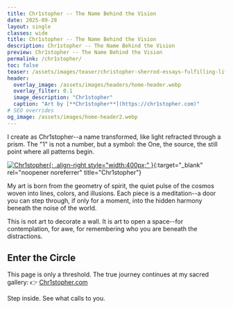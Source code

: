 ```yaml
---
title: Chr1stopher -- The Name Behind the Vision
date: 2025-09-28
layout: single
classes: wide
title: Chr1stopher -- The Name Behind the Vision
description: Chr1stopher -- The Name Behind the Vision
preview: Chr1stopher -- The Name Behind the Vision
permalink: /chr1stopher/
toc: false
teaser: /assets/images/teaser/christopher-sherrod-essays-fulfilling-life-square.webp
header:
  overlay_image: /assets/images/headers/home-header.webp
  overlay_filter: 0.1
  image_description: "Chr1stopher"
  caption: "Art by [**Chr1stopher**](https://chr1stopher.com)"
# SEO overrides
og_image: /assets/images/home-header2.webp
---
```

I create as Chr1stopher--a name transformed, like light refracted through a prism. The "1" is not a number, but a symbol: the One, the source, the still point where all patterns begin.

[![Chr1stopher](https://chr1stopher.com/assets/images/art1.webp){: .align-right style="width:400px;" }](https://chr1stopher.com){:target="_blank" rel="noopener noreferrer" title="Chr1stopher"}

My art is born from the geometry of spirit, the quiet pulse of the cosmos woven into lines, colors, and illusions. Each piece is a meditation--a door you can step through, if only for a moment, into the hidden harmony beneath the noise of the world.

This is not art to decorate a wall. It is art to open a space--for contemplation, for awe, for remembering who you are beneath the distractions.

## Enter the Circle

This page is only a threshold. The true journey continues at my sacred gallery:
👉 [Chr1stopher.com](https://chr1stopher.com)

Step inside. See what calls to you.